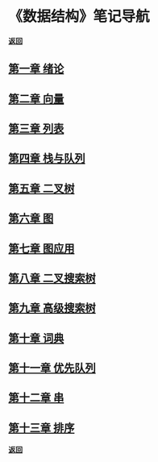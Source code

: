 # 《数据结构》笔记导航

#### [返回](../index.md)

## [第一章 绪论](./ch1.md)

## [第二章 向量](./ch2.md)

## [第三章 列表](./ch3.md)

## [第四章 栈与队列](./ch4.md)

## [第五章 二叉树](./ch5.md)

## [第六章 图](./ch6.md)

## [第七章 图应用](./ch7.md)

## [第八章 二叉搜索树](./ch8.md)

## [第九章 高级搜索树](./ch9.md)

## [第十章 词典](./ch10.md)

## [第十一章 优先队列](./ch11.md)

## [第十二章 串](./ch12.md)

## [第十三章 排序](./ch13.md)

#### [返回](../index.md)


